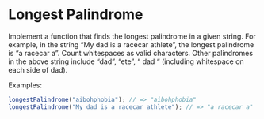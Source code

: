 # Longest Palindrome

Implement a function that finds the longest palindrome in a given string. For example, in the string “My dad is a racecar athlete”, the longest palindrome is “a racecar a”. Count whitespaces as valid characters. Other palindromes in the above string include “dad”, “ete”, “ dad “ (including whitespace on each side of dad).

Examples:

```js
longestPalindrome("aibohphobia"); // => "aibohphobia"
longestPalindrome("My dad is a racecar athlete"); // => "a racecar a"
```
